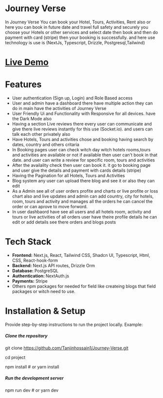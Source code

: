 # Journey Verse
In Journey Verse You can book your Hotel, Tours, Activities, Rent also or here you can book in future date
and travel full safety and securely you choose your Hotels or other services and select date then book and then do
payment with card (stripe) then your booking is successfully. and here use technology is use is (NextJs, Typescript, Drizzle, Postgresql,Tailwind)

# <a href="https://journey-verse-pi.vercel.app/" target="_blank">Live Demo</a>


# Features
 <ul>
   <li>User authentication (Sign up, Login) and Role Based access </li>
   <li>User and admin have a dashboard there have multiple action they can do in main have the activities of Journey Verse</li>
   <li>User Friendly Ui and Functionality with Responsive for all devices. have the Dark Mode also</li>
  <li>Having a section Live reviews there every user can communicate and give there live reviews instantly for this use (Socket.io). and users can talk each other privately also </li>
   <li>Have Hotels, Tours and activities chose and booking having search by dates, country and others critaria</li>
  <li>In Booking pages user can check witch day witch hotels rooms,tours and activities are available or not if available then user can't book in that date. and user can write a review for specific room, tours and activities </li>
   <li>After the availality check then user can book it. it go to booking page and user give the details and payment with cards details (stripe) </li>
   <li>Having the Pagination for all Hotels, Tours and Activities </li>
   <li>Blog system any user can upload there blog and see it or also they can edit</li>
  <li>As a Admin see all of user orders profite and charts or live profite or loss chart also and live updates and admin can add country, city for hotels, room, tours and activity and manages all the orders he can cancel the order or can aprove to move forword. </li>
  <li>In user dashbaord have see all users and all hotels room, activity and tours or live activities of all orders user have theire profile details he can edit or add details see there orders and blogs posts</li>
 </ul>
 
# Tech Stack
<ul>
 <li><b>Frontend:</b> Next.js, React, Tailwind CSS, Shadcn UI, Typescript, Html, CSS, React-hook-form</li>
 <li><b>Backend: </b> Next.js API routes, Drizzle Orm</li>
 <li><b>Database: </b> PostgreSQL</li>
 <li><b>Authentication: </b> NextAuth.js</li>
 <li><b>Payments:</b> Stripe</li>
 <li>Others npm packages for needed for field like createing blogs that field packages or witch need to use.</li>
</ul>

# Installation & Setup
Provide step-by-step instructions to run the project locally. Example:
##### Clone the repository
git clone https://github.com/Tanjinhossain1/Journey-Verse.git

cd project

npm install  # or yarn install

##### Run the development server
npm run dev  # or yarn dev






















